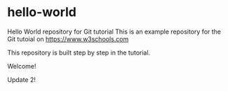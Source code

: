 # hello-world
Hello World repository for Git tutorial
This is an example repository for the Git tutoial on https://www.w3schools.com

This repository is built step by step in the tutorial.

Welcome!

Update 2!
